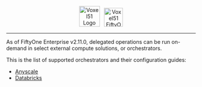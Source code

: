 <!-- markdownlint-disable no-inline-html line-length -->
<!-- markdownlint-disable-next-line first-line-heading -->
<div align="center">
<p align="center">

<img alt="Voxel51 Logo" src="https://user-images.githubusercontent.com/25985824/106288517-2422e000-6216-11eb-871d-26ad2e7b1e59.png" height="55px"> &nbsp;
<img alt="Voxel51 FiftyOne" src="https://user-images.githubusercontent.com/25985824/106288518-24bb7680-6216-11eb-8f10-60052c519586.png" height="50px">

</p>
</div>
<!-- markdownlint-enable no-inline-html line-length -->

---

As of FiftyOne Enterprise v2.11.0, delegated operations can be run on-demand
in select external compute solutions, or orchestrators.

This is the list of supported orchestrators and their configuration guides:

- [Anyscale](./orchestrators/configuring-anyscale-orchestrator.md)
- [Databricks](./orchestrators/configuring-databricks-orchestrator.md)
